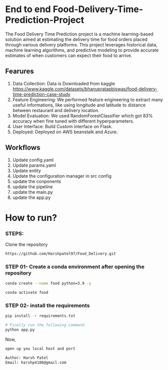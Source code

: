 # End to end Food-Delivery-Time-Prediction-Project
The Food Delivery Time Prediction project is a machine learning-based solution aimed at estimating the delivery time for food orders placed through various delivery platforms. This project leverages historical data, machine learning algorithms, and predictive modeling to provide accurate estimates of when customers can expect their food to arrive.

## Fearures

1. Data Collection: Data is Downloaded from kaggle https://www.kaggle.com/datasets/bhanupratapbiswas/food-delivery-time-prediction-case-study
2. Feature Engineering: We performed feature engineering to extract many useful informations, like using longitude and latitude to distance between restaurant and delivery location.
3. Model Evaluation: We used RandomForestClassifier which got 83% accuracy when fine tuned with different hyperparameters.
4. User Interface: Build Custom interface on Flask.
5. Deployed: Deployed on AWS beanstalk and Azure. 

## Workflows
1. Update config.yaml
2. Update params.yaml
3. Update entity
4. Update the configuration manager in src config
5. update the conponents
6. update the pipeline
7. update the main.py
8. update the app.py


# How to run?
### STEPS:

Clone the repository

```bash
https://github.com/Harshpatel97/Food_Delivery.git
```
### STEP 01- Create a conda environment after opening the repository

```bash
conda create --name food python=3.9 -y
```

```bash
conda activate food
```


### STEP 02- install the requirements
```bash
pip install -r requirements.txt
```

```bash
# Finally run the following command
python app.py
```

Now,
```bash
open up you local host and port
```


```bash
Author: Harsh Patel
Email: harshp4106@gmail.com
```

